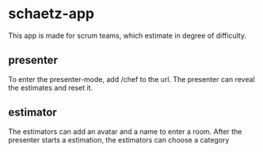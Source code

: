 # schaetz-app

This app is made for scrum teams, which estimate in degree of difficulty.

## presenter
To enter the presenter-mode, add /chef to the url.
The presenter can reveal the estimates and reset it.

## estimator
The estimators can add an avatar and a name to enter a room.
After the presenter starts a estimation, the estimators can choose a category 
